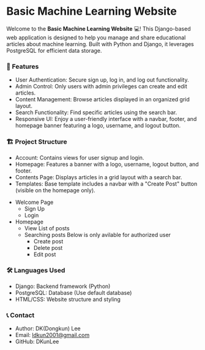 # Basic Machine Learning Website
Welcome to the **Basic Machine Learning Website** 💻! This Django-based web application is designed to help you manage and share educational articles about machine learning. Built with Python and Django, it leverages PostgreSQL for efficient data storage.

### 🚀 Features
* User Authentication: Secure sign up, log in, and log out functionality.
* Admin Control: Only users with admin privileges can create and edit articles.
* Content Management: Browse articles displayed in an organized grid layout.
* Search Functionality: Find specific articles using the search bar.
* Responsive UI: Enjoy a user-friendly interface with a navbar, footer, and homepage banner featuring a logo, username, and logout button.

### 🏗️ Project Structure
* Account: Contains views for user signup and login.
* Homepage: Features a banner with a logo, username, logout button, and footer.
* Contents Page: Displays articles in a grid layout with a search bar.
* Templates: Base template includes a navbar with a "Create Post" button (visible on the homepage only).

- Welcome Page
   - Sign Up
   - Login
- Homepage
   - View List of posts
   - Searching posts
     Below is only avilable for authorized user
        - Create post
        - Delete post
        - Edit post

### 🛠️ Languages Used
- Django: Backend framework (Python)
- PostgreSQL: Database (Use default database)
- HTML/CSS: Website structure and styling

### 📞 Contact
- Author: DK(Dongkun) Lee
- Email: ldkun2001@gmail.com
- GitHub: DKunLee
